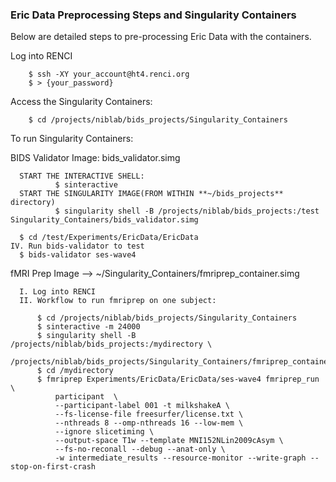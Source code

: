 ### Eric Data Preprocessing Steps and Singularity Containers
Below are detailed steps to pre-processing Eric Data with the containers.


Log into RENCI

        $ ssh -XY your_account@ht4.renci.org
        $ > {your_password}


Access the Singularity Containers:

        $ cd /projects/niblab/bids_projects/Singularity_Containers


To run Singularity Containers:

BIDS Validator
  Image: bids_validator.simg

      START THE INTERACTIVE SHELL:
              $ sinteractive
      START THE SINGULARITY IMAGE(FROM WITHIN **~/bids_projects** directory)
              $ singularity shell -B /projects/niblab/bids_projects:/test Singularity_Containers/bids_validator.simg

      $ cd /test/Experiments/EricData/EricData
    IV. Run bids-validator to test
      $ bids-validator ses-wave4




fMRI Prep
  Image --> ~/Singularity_Containers/fmriprep_container.simg

      I. Log into RENCI
      II. Workflow to run fmriprep on one subject:

          $ cd /projects/niblab/bids_projects/Singularity_Containers
          $ sinteractive -m 24000
          $ singularity shell -B /projects/niblab/bids_projects:/mydirectory \
           /projects/niblab/bids_projects/Singularity_Containers/fmriprep_container.simg
          $ cd /mydirectory
          $ fmriprep Experiments/EricData/EricData/ses-wave4 fmriprep_run \
              participant  \
              --participant-label 001 -t milkshakeA \
              --fs-license-file freesurfer/license.txt \
              --nthreads 8 --omp-nthreads 16 --low-mem \
              --ignore slicetiming \
              --output-space T1w --template MNI152NLin2009cAsym \
              --fs-no-reconall --debug --anat-only \
              -w intermediate_results --resource-monitor --write-graph --stop-on-first-crash
